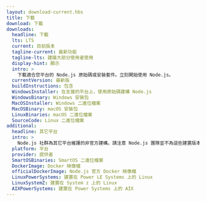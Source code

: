 ```yaml
---
layout: download-current.hbs
title: 下載
download: 下載
downloads:
  headline: 下載
  lts: LTS
  current: 目前版本
  tagline-current: 最新功能
  tagline-lts: 建議大部分使用者使用
  display-hint: 顯示
  intro: >
    下載適合您平台的 Node.js 原始碼或安裝套件。立刻開始使用 Node.js。
  currentVersion: 最新版
  buildInstructions: 包含
  WindowsInstaller: 在支援的平台上，使用原始碼建構 Node.js
  WindowsBinary: Windows 安裝包
  MacOSInstaller: Windows 二進位檔案
  MacOSBinary: macOS 安裝包
  LinuxBinaries: macOS 二進位檔案
  SourceCode: Linux 二進位檔案
additional:
  headline: 其它平台
  intro: >
    Node.js 社群為其它平台維護的非官方建構。請注意 Node.js 團隊並不為這些建置版本提供技術支援且其可能與現行 Node.js 版本不一致。
  platform: 平台
  provider: 提供者
  SmartOSBinaries: SmartOS 二進位檔案
  DockerImage: Docker 映像檔
  officialDockerImage: Node.js 官方 Docker 映像檔
  LinuxPowerSystems: 建置在 Power LE Systems 上的 Linux
  LinuxSystemZ: 建置在 System z 上的 Linux
  AIXPowerSystems: 建置在 Power Systems 上的 AIX
---
```


